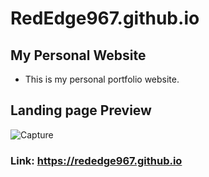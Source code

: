# RedEdge967.github.io

## My Personal Website
- This is my personal portfolio website. 

## Landing page Preview
![Capture](https://user-images.githubusercontent.com/91379432/141649434-ca225507-d753-40f8-82c1-d2c4f41e83dc.PNG)

### Link: https://rededge967.github.io
